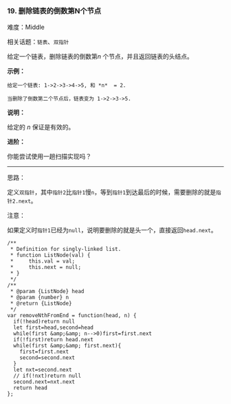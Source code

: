 ### 19. 删除链表的倒数第N个节点

难度：Middle

相关话题：`链表`、`双指针`

给定一个链表，删除链表的倒数第*n* 个节点，并且返回链表的头结点。



**示例：** 



```
给定一个链表: 1->2->3->4->5, 和 *n*  = 2.

当删除了倒数第二个节点后，链表变为 1->2->3->5.
```


**说明：** 



给定的 *n* 保证是有效的。



**进阶：** 



你能尝试使用一趟扫描实现吗？




-----

思路：

定义`双指针`，其中`指针2`比`指针1`慢`n`，等到`指针1`到达最后的时候，需要删除的就是`指针2.next`。

注意：

如果定义时`指针1`已经为`null`，说明要删除的就是头一个，直接返回`head.next`。

```
/**
 * Definition for singly-linked list.
 * function ListNode(val) {
 *     this.val = val;
 *     this.next = null;
 * }
 */
/**
 * @param {ListNode} head
 * @param {number} n
 * @return {ListNode}
 */
var removeNthFromEnd = function(head, n) {
  if(!head)return null
  let first=head,second=head
  while(first &amp;&amp; n-->0)first=first.next
  if(!first)return head.next
  while(first &amp;&amp; first.next){
    first=first.next
    second=second.next
  }
  let nxt=second.next
  // if(!nxt)return null
  second.next=nxt.next
  return head
};
```

